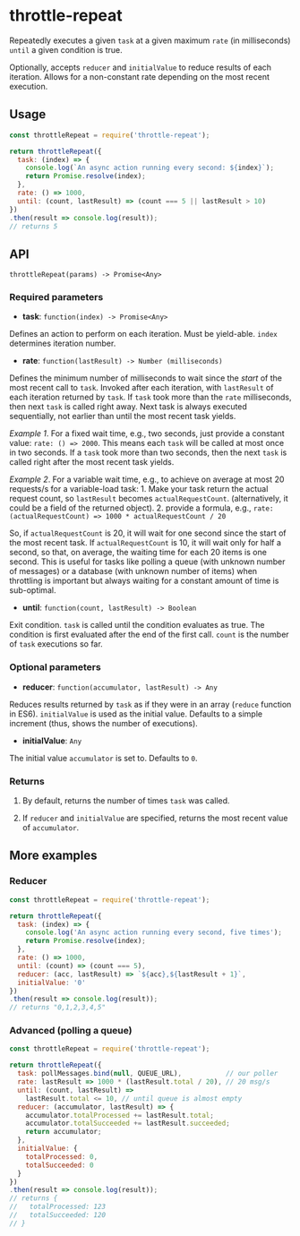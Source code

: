 # throttle-repeat

Repeatedly executes a given `task` at a given maximum `rate` (in milliseconds) `until` a given condition is true.

Optionally, accepts `reducer` and `initialValue` to reduce results of each iteration. Allows for a non-constant rate depending on the most recent execution.

## Usage
```javascript
const throttleRepeat = require('throttle-repeat');

return throttleRepeat({
  task: (index) => {
    console.log(`An async action running every second: ${index}`);
    return Promise.resolve(index);
  },
  rate: () => 1000,
  until: (count, lastResult) => (count === 5 || lastResult > 10)
})
.then(result => console.log(result));
// returns 5
```

## API

`throttleRepeat(params) -> Promise<Any>`

### Required parameters

  * **task**: `function(index) -> Promise<Any>`

  Defines an action to perform on each iteration. Must be yield-able. `index` determines iteration number.

  * **rate**: `function(lastResult) -> Number (milliseconds)`

  Defines the minimum number of milliseconds to wait since the *start* of the most recent call to `task`. Invoked after each iteration, with `lastResult` of each iteration returned by `task`. If `task` took more than the `rate` milliseconds, then next `task` is called right away. Next task is always executed sequentially, not earlier than until the most recent task yields.

  *Example 1*. For a fixed wait time, e.g., two seconds, just provide a constant value: `rate: () => 2000`. This means each `task` will be called at most once in two seconds. If a `task` took more than two seconds, then the next `task` is called right after the most recent task yields.

  *Example 2*. For a variable wait time, e.g., to achieve on average at most 20 requests/s for a variable-load task:
    1. Make your task return the actual request count, so `lastResult` becomes `actualRequestCount`. (alternatively, it could be a field of the returned object).
    2. provide a formula, e.g., `rate: (actualRequestCount) => 1000 * actualRequestCount / 20`

  So, if `actualRequestCount` is 20, it will wait for one second since the start of the most recent task. If `actualRequestCount` is 10, it will wait only for half a second, so that, on average, the waiting time for each 20 items is one second. This is useful for tasks like polling a queue (with unknown number of messages) or a database (with unknown number of items) when throttling is important but always waiting for a constant amount of time is sub-optimal.

  * **until**: `function(count, lastResult) -> Boolean`

  Exit condition. `task` is called until the condition evaluates as true. The condition is
  first evaluated after the end of the first call. `count` is the number of `task` executions so far.

### Optional parameters

  * **reducer**: `function(accumulator, lastResult) -> Any`

  Reduces results returned by `task` as if they were in an array (`reduce` function in ES6). `initialValue` is used as the initial value. Defaults to a simple increment (thus, shows the number of executions).

  * **initialValue**: `Any`

  The initial value `accumulator` is set to. Defaults to `0`.

### Returns

  1. By default, returns the number of times `task` was called.

  2. If `reducer` and `initialValue` are specified, returns the most recent value of `accumulator`.

## More examples

### Reducer

```javascript
const throttleRepeat = require('throttle-repeat');

return throttleRepeat({
  task: (index) => {
    console.log('An async action running every second, five times');
    return Promise.resolve(index);
  },
  rate: () => 1000,
  until: (count) => (count === 5),
  reducer: (acc, lastResult) => `${acc},${lastResult + 1}`,
  initialValue: '0'
})
.then(result => console.log(result));
// returns "0,1,2,3,4,5"
```

### Advanced (polling a queue)

```javascript
const throttleRepeat = require('throttle-repeat');

return throttleRepeat({
  task: pollMessages.bind(null, QUEUE_URL),           // our poller
  rate: lastResult => 1000 * (lastResult.total / 20), // 20 msg/s
  until: (count, lastResult) =>
    lastResult.total <= 10, // until queue is almost empty
  reducer: (accumulator, lastResult) => {
    accumulator.totalProcessed += lastResult.total;
    accumulator.totalSucceeded += lastResult.succeeded;
    return accumulator;
  },
  initialValue: {
    totalProcessed: 0,
    totalSucceeded: 0
  }
})
.then(result => console.log(result));
// returns {
//   totalProcessed: 123
//   totalSucceeded: 120
// }
```
